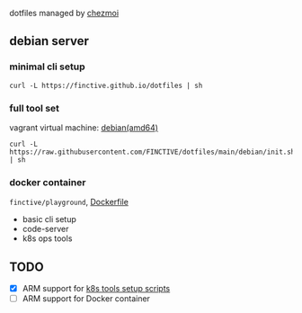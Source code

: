 dotfiles managed by [chezmoi](https://www.chezmoi.io/install/)

## debian server

### minimal cli setup

```
curl -L https://finctive.github.io/dotfiles | sh
```

### full tool set 

vagrant virtual machine: [debian(amd64)](https://github.com/FINCTIVE/dotfiles/tree/main/debian)

```
curl -L https://raw.githubusercontent.com/FINCTIVE/dotfiles/main/debian/init.sh | sh
```

### docker container

`finctive/playground`, [Dockerfile](https://github.com/FINCTIVE/dotfiles/blob/main/debian/Dockerfile)

- basic cli setup
- code-server
- k8s ops tools

## TODO

- [x] ARM support for [k8s tools setup scripts](https://github.com/FINCTIVE/dotfiles/blob/main/debian/setup_k8s_tools.sh)
- [ ] ARM support for Docker container

